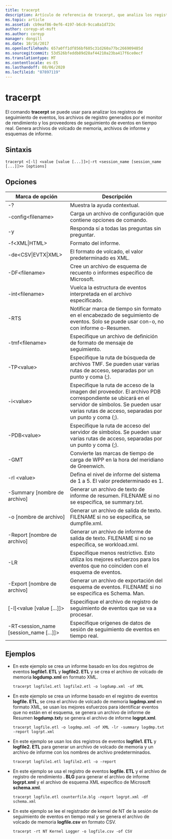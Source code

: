 ```yaml
---
title: tracerpt
description: Artículo de referencia de tracerpt, que analiza los registros de seguimiento de eventos, los archivos de registro generados por el monitor de rendimiento y los proveedores de seguimiento de eventos en tiempo real.
ms.topic: article
ms.assetid: cb9eaf86-0ef6-4197-b6c8-9cca8a1d723c
author: coreyp-at-msft
ms.author: coreyp
manager: dongill
ms.date: 10/16/2017
ms.openlocfilehash: 657a0ff1df856bf605c31d260a77bc266909485d
ms.sourcegitcommit: 53d526bfeddb89d28af44210a23ba417f6ce0ecf
ms.translationtype: MT
ms.contentlocale: es-ES
ms.lasthandoff: 08/06/2020
ms.locfileid: "87897119"
---
```

# <a name="tracerpt"></a>tracerpt

El comando **tracerpt** se puede usar para analizar los registros de seguimiento de eventos, los archivos de registro generados por el monitor de rendimiento y los proveedores de seguimiento de eventos en tiempo real. Genera archivos de volcado de memoria, archivos de informe y esquemas de informe.

## <a name="syntax"></a>Sintaxis

```
tracerpt <[-l] <value [value [...]]>|-rt <session_name [session_name [...]]>> [options]
```

## <a name="options"></a>Opciones

|              Marca de opción               |                                                                    Descripción                                                                    |
|----------------------------------------|---------------------------------------------------------------------------------------------------------------------------------------------------|
|                   -?                   |                                                         Muestra la ayuda contextual.                                                          |
|          -config\<filename>           |                                                 Carga un archivo de configuración que contiene opciones de comando.                                                  |
|                   -y                   |                                                  Responda sí a todas las preguntas sin preguntar.                                                   |
|            -f\<XML\|HTML>             |                                                                  Formato del informe.                                                                   |
|         -de\<CSV\|EVTX\|XML>          |                                                         El formato de volcado, el valor predeterminado es XML.                                                          |
|            -DF\<filename>             |                                            Cree un archivo de esquema de recuento o informes específico de Microsoft.                                            |
|            -int\<filename>            |                                            Vuelca la estructura de eventos interpretada en el archivo especificado.                                            |
|                  -RTS                  |                        Notificar marca de tiempo sin formato en el encabezado de seguimiento de eventos. Solo se puede usar con-o, no con informe o-Resumen.                         |
|            -tmf\<filename>            |                                                  Especifique un archivo de definición de formato de mensaje de seguimiento.                                                  |
|              -TP\<value>              |                            Especifique la ruta de búsqueda de archivos TMF. Se pueden usar varias rutas de acceso, separadas por un punto y coma (;).                            |
|              -i\<value>               | Especifique la ruta de acceso de la imagen del proveedor. El archivo PDB correspondiente se ubicará en el servidor de símbolos. Se pueden usar varias rutas de acceso, separadas por un punto y coma (;). |
|             -PDB\<value>              |                             Especifique la ruta de acceso del servidor de símbolos. Se pueden usar varias rutas de acceso, separadas por un punto y coma (;).                             |
|                  -GMT                  |                                              Convierte las marcas de tiempo de carga de WPP en la hora del meridiano de Greenwich.                                               |
|              -rl \<value>              |                                               Defina el nivel de informe del sistema de 1 a 5. El valor predeterminado es 1.                                               |
|          -Summary [nombre de archivo]           |                                  Generar un archivo de texto de informe de resumen. FILENAME si no se especifica, se summary.txt.                                   |
|             -o [nombre de archivo]              |                                      Generar un archivo de salida de texto. FILENAME si no se especifica, se dumpfile.xml.                                      |
|           -Report [nombre de archivo]           |                                  Generar un archivo de informe de salida de texto. FILENAME si no se especifica, se workload.xml.                                   |
|                  -LR                   |                        Especifique menos restrictivo. Esto utiliza los mejores esfuerzos para los eventos que no coinciden con el esquema de eventos.                         |
|           -Export [nombre de archivo]           |                                  Generar un archivo de exportación del esquema de eventos. FILENAME si no se especifica es Schema. Man.                                   |
|       [-l]\<value [value […]]>        |                                                   Especifique el archivo de registro de seguimiento de eventos que se va a procesar.                                                    |
| -RT\<session_name [session_name […]]> |                                                Especifique orígenes de datos de sesión de seguimiento de eventos en tiempo real.                                                |

## <a name="examples"></a>Ejemplos

- En este ejemplo se crea un informe basado en los dos registros de eventos **logfile1. ETL** y **logfile2. ETL** y se crea el archivo de volcado de memoria **logdump.xml** en formato XML.
  ```
  tracerpt logfile1.etl logfile2.etl -o logdump.xml -of XML
  ```
- En este ejemplo se crea un informe basado en el registro de eventos **logfile. ETL**, se crea el archivo de volcado de memoria **logdmp.xml** en formato XML, se usan los mejores esfuerzos para identificar eventos que no están en el esquema, se genera un archivo de informe de Resumen **logdump.txt**y se genera el archivo de informe **logrpt.xml**.
  ```
  tracerpt logfile.etl -o logdmp.xml -of XML -lr -summary logdmp.txt -report logrpt.xml
  ```
- En este ejemplo se usan los dos registros de eventos **logfile1. ETL** y **logfile2. ETL** para generar un archivo de volcado de memoria y un archivo de informe con los nombres de archivo predeterminados.
  ```
  tracerpt logfile1.etl logfile2.etl -o -report
  ```
- En este ejemplo se usa el registro de eventos **logfile. ETL** y el archivo de registro de rendimiento **. BLG** para generar el archivo de informe **logrpt.xml** y el archivo de esquema XML específico de Microsoft **schema.xml**.
  ```
  tracerpt logfile.etl counterfile.blg -report logrpt.xml -df schema.xml
  ```
- En este ejemplo se lee el registrador de kernel de NT de la sesión de seguimiento de eventos en tiempo real y se genera el archivo de volcado de memoria **logfile.csv** en formato CSV.
  ```
  tracerpt -rt NT Kernel Logger -o logfile.csv -of CSV
  ```
